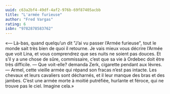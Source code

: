 ```yaml
---
uuid: c63a2bf4-49df-4af2-976b-69f87405acbb
title: "L'armée furieuse"
author: "Fred Vargas"
rating: 6
isbn: "9782878583762"
---
```


«— Là-bas, quand quelqu’un dit "J’ai vu passer l’Armée furieuse", tout le monde sait très bien de quoi il retourne. Je vais mieux vous décrire l’Armée que voit Lina, et vous comprendrez que ses nuits ne soient pas douces. Et s’il y a une chose de sûre, commissaire, c’est que sa vie à Ordebec doit être très difficile. — Que voit-elle? demanda Zerk, cigarette pendant aux lèvres. — Armel, cette vieille armée qui répand son fracas n’est pas intacte. Les chevaux et leurs cavaliers sont décharnés, et il leur manque des bras et des jambes. C’est une armée morte à moitié putréfiée, hurlante et féroce, qui ne trouve pas le ciel. Imagine cela.»